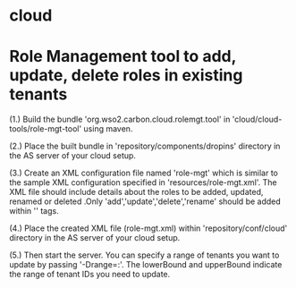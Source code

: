 # cloud

# Role Management tool to add, update, delete roles in existing tenants

(1.) Build the bundle 'org.wso2.carbon.cloud.rolemgt.tool' in 'cloud/cloud-tools/role-mgt-tool' using maven.

(2.) Place the built bundle in 'repository/components/dropins' directory in the AS server of your cloud setup.

(3.) Create an XML configuration file named 'role-mgt' which is similar to the sample XML configuration specified in
    'resources/role-mgt.xml'. The XML file should include details about the roles to be added, updated, renamed or deleted
    .Only 'add','update','delete','rename' should be added within '<Action>' tags.

(4.) Place the created XML file (role-mgt.xml) within 'repository/conf/cloud' directory in the AS server of your cloud setup.

(5.) Then start the server. You can specify a range of tenants you want to update by passing
    '-Drange=<lowerBound>:<upperBound>'. The lowerBound and upperBound indicate the range of tenant IDs you need to
    update.

